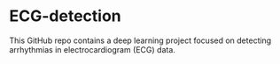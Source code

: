 # ECG-detection
This GitHub repo contains a deep learning project focused on detecting arrhythmias in electrocardiogram (ECG) data.

